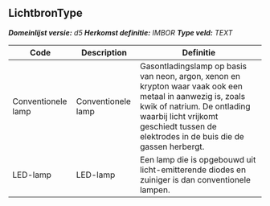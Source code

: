 ﻿## LichtbronType

*__Domeinlijst versie:__ d5*
*__Herkomst definitie:__ IMBOR*
*__Type veld:__ TEXT*

|__Code__ |__Description__ |__Definitie__	|
|	---	|	---	|   ---	| 
| Conventionele lamp | Conventionele lamp | Gasontladingslamp op basis van neon, argon, xenon en krypton waar vaak ook een metaal in aanwezig is, zoals kwik of natrium. De ontlading waarbij licht vrijkomt geschiedt tussen de elektrodes in de buis die de gassen herbergt. |
| LED-lamp | LED-lamp | Een lamp die is opgebouwd uit licht-emitterende diodes en zuiniger is dan conventionele lampen. |
